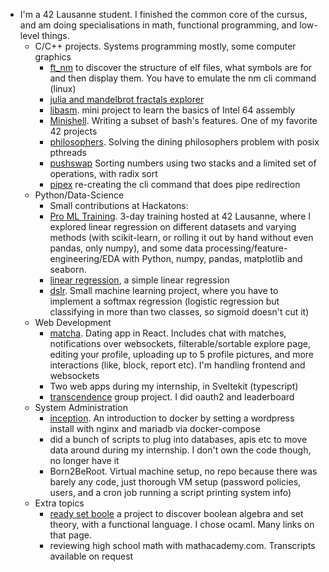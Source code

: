 - I'm a 42 Lausanne student. I finished the common core of the cursus, and am doing specialisations in math, functional programming, and low-level things.
	- C/C++ projects. Systems programming mostly, some computer graphics
        - [ft_nm](https://github.com/shaolin-peanut/ft_nm) to discover the structure of elf files, what symbols are for and then display them. You have to emulate the nm cli command (linux)
        - [julia and mandelbrot fractals explorer](https://github.com/shaolin-peanut/fract-ol)
        - [libasm](https://github.com/shaolin-peanut/libasm). mini project to learn the basics of Intel 64 assembly
       	- [Minishell](https://github.com/shaolin-peanut/Minishell). Writing a subset of bash's features. One of my favorite 42 projects
        - [philosophers](https://github.com/shaolin-peanut/philosophers). Solving the dining philosophers problem with posix pthreads
        - [pushswap](https://github.com/shaolin-peanut/42_push_swap) Sorting numbers using two stacks and a limited set of operations, with radix sort
        - [pipex](https://github.com/shaolin-peanut/pipex) re-creating the cli command that does pipe redirection  
   	- Python/Data-Science
	   	- Small contributions at Hackatons:
	   	- [Pro ML Training](https://github.com/shaolin-peanut/pro-ml-training). 3-day training hosted at 42 Lausanne, where I explored linear regression on different datasets and varying methods (with scikit-learn, or rolling it out by hand without even pandas, only numpy), and some data processing/feature-engineering/EDA with Python, numpy, pandas, matplotlib and seaborn.
	   	- [linear regression](https://github.com/shaolin-peanut/ft_linear_regression), a simple linear regression
	  	- [dslr](https://github.com/shaolin-peanut/simple_softmax_dslr/). Small machine learning project, where you have to implement a softmax regression (logistic regression but classifying in more than two classes, so sigmoid doesn't cut it)
	- Web Development
	     - [matcha](https://github.com/jreivilo/matcha). Dating app in React. Includes chat with matches, notifications over websockets, filterable/sortable explore page, editing your profile, uploading up to 5 profile pictures, and more interactions (like, block, report etc). I'm handling frontend and websockets
	     - Two web apps during my internship, in Sveltekit (typescript)
	     - [transcendence](https://github.com/eprei/42_ft_transcendence) group project. I did oauth2 and leaderboard
	- System Administration
        - [inception](https://github.com/shaolin-peanut/Inception). An introduction to docker by setting a wordpress install with nginx and mariadb via docker-compose
        - did a bunch of scripts to plug into databases, apis etc to move data around during my internship. I don't own the code though, no longer have it
	   	- Born2BeRoot. Virtual machine setup, no repo because there was barely any code, just thorough VM setup (password policies, users, and a cron job running a script printing system info)
	- Extra topics
		- [ready set boole](https://github.com/shaolin-peanut/readysetboole) a project to discover boolean algebra and set theory, with a functional language. I chose ocaml. Many links on that page.
	 	- reviewing high school math with mathacademy.com. Transcripts available on request
